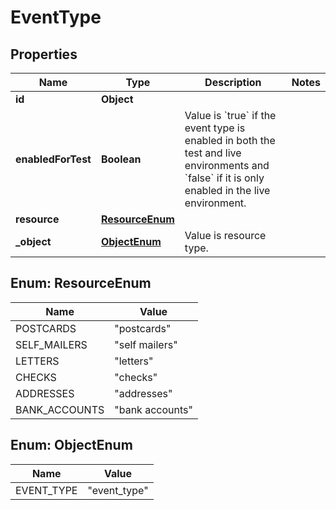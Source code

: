 

# EventType


## Properties

| Name | Type | Description | Notes |
|------------ | ------------- | ------------- | -------------|
|**id** | **Object** |  |  |
|**enabledForTest** | **Boolean** | Value is &#x60;true&#x60; if the event type is enabled in both the test and live environments and &#x60;false&#x60; if it is only enabled in the live environment. |  |
|**resource** | [**ResourceEnum**](#ResourceEnum) |  |  |
|**_object** | [**ObjectEnum**](#ObjectEnum) | Value is resource type. |  |



## Enum: ResourceEnum

| Name | Value |
|---- | -----|
| POSTCARDS | &quot;postcards&quot; |
| SELF_MAILERS | &quot;self mailers&quot; |
| LETTERS | &quot;letters&quot; |
| CHECKS | &quot;checks&quot; |
| ADDRESSES | &quot;addresses&quot; |
| BANK_ACCOUNTS | &quot;bank accounts&quot; |



## Enum: ObjectEnum

| Name | Value |
|---- | -----|
| EVENT_TYPE | &quot;event_type&quot; |




